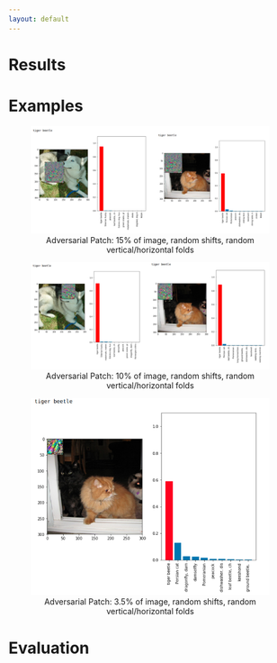 ```yaml
---
layout: default
---
```


# Results

# Examples

<html>
  <body><p>
  <center><figure>
    <img src="images/15_randomsf.png" style = "max-width:100%">
    <center><figcaption>Adversarial Patch: 15% of image, random shifts, random vertical/horizontal folds</figcaption></center>
    </figure></center></p>
  </body>
</html>

<html>
  <body><p>
  <center><figure>
    <img src="images/10_randomsf.png" style = "max-width:100%">
    <center><figcaption>Adversarial Patch: 10% of image, random shifts, random vertical/horizontal folds</figcaption></center>
    </figure></center></p>
  </body>
</html>

<html>
  <body><p>
  <center><figure>
    <img src="images/3.5.png" style = "max-width:100%">
    <center><figcaption>Adversarial Patch: 3.5% of image, random shifts, random vertical/horizontal folds</figcaption></center>
    </figure></center></p>
  </body>
</html>

# Evaluation
